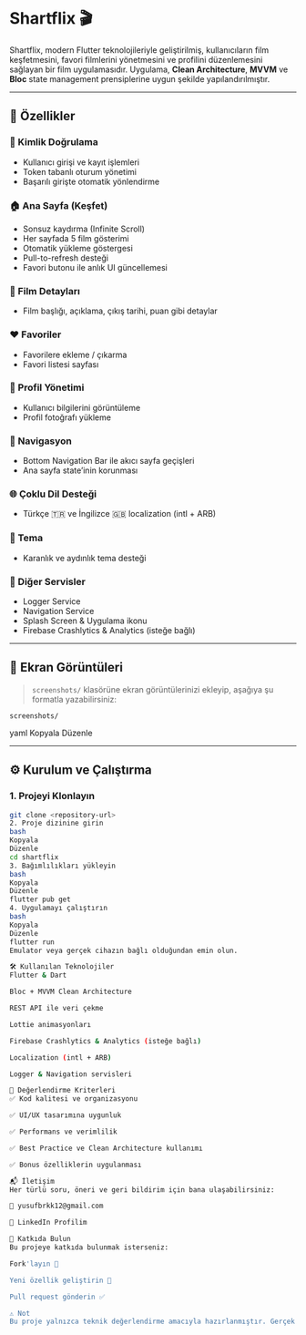 # Shartflix 🎬

Shartflix, modern Flutter teknolojileriyle geliştirilmiş, kullanıcıların film keşfetmesini, favori filmlerini yönetmesini ve profilini düzenlemesini sağlayan bir film uygulamasıdır. Uygulama, **Clean Architecture**, **MVVM** ve **Bloc** state management prensiplerine uygun şekilde yapılandırılmıştır.

---

## 🚀 Özellikler

### 👤 Kimlik Doğrulama
- Kullanıcı girişi ve kayıt işlemleri
- Token tabanlı oturum yönetimi
- Başarılı girişte otomatik yönlendirme

### 🏠 Ana Sayfa (Keşfet)
- Sonsuz kaydırma (Infinite Scroll)
- Her sayfada 5 film gösterimi
- Otomatik yükleme göstergesi
- Pull-to-refresh desteği
- Favori butonu ile anlık UI güncellemesi

### 🎥 Film Detayları
- Film başlığı, açıklama, çıkış tarihi, puan gibi detaylar

### ❤️ Favoriler
- Favorilere ekleme / çıkarma
- Favori listesi sayfası

### 🧑 Profil Yönetimi
- Kullanıcı bilgilerini görüntüleme
- Profil fotoğrafı yükleme

### 🔀 Navigasyon
- Bottom Navigation Bar ile akıcı sayfa geçişleri
- Ana sayfa state’inin korunması

### 🌐 Çoklu Dil Desteği
- Türkçe 🇹🇷 ve İngilizce 🇬🇧 localization (intl + ARB)

### 🎨 Tema
- Karanlık ve aydınlık tema desteği

### 🧰 Diğer Servisler
- Logger Service
- Navigation Service
- Splash Screen & Uygulama ikonu
- Firebase Crashlytics & Analytics (isteğe bağlı)

---

## 📸 Ekran Görüntüleri

> `screenshots/` klasörüne ekran görüntülerinizi ekleyip, aşağıya şu formatla yazabilirsiniz:

`screenshots/`

yaml
Kopyala
Düzenle

---


## ⚙️ Kurulum ve Çalıştırma

### 1. Projeyi Klonlayın

```bash
git clone <repository-url>
2. Proje dizinine girin
bash
Kopyala
Düzenle
cd shartflix
3. Bağımlılıkları yükleyin
bash
Kopyala
Düzenle
flutter pub get
4. Uygulamayı çalıştırın
bash
Kopyala
Düzenle
flutter run
Emulator veya gerçek cihazın bağlı olduğundan emin olun.

🛠 Kullanılan Teknolojiler
Flutter & Dart

Bloc + MVVM Clean Architecture

REST API ile veri çekme

Lottie animasyonları

Firebase Crashlytics & Analytics (isteğe bağlı)

Localization (intl + ARB)

Logger & Navigation servisleri

🧪 Değerlendirme Kriterleri
✅ Kod kalitesi ve organizasyonu

✅ UI/UX tasarımına uygunluk

✅ Performans ve verimlilik

✅ Best Practice ve Clean Architecture kullanımı

✅ Bonus özelliklerin uygulanması

📬 İletişim
Her türlü soru, öneri ve geri bildirim için bana ulaşabilirsiniz:

📧 yusufbrkk12@gmail.com

💼 LinkedIn Profilim

🤝 Katkıda Bulun
Bu projeye katkıda bulunmak isterseniz:

Fork'layın 🍴

Yeni özellik geliştirin 🔧

Pull request gönderin ✅

⚠️ Not
Bu proje yalnızca teknik değerlendirme amacıyla hazırlanmıştır. Gerçek bir ürün değildir. Kodun bazı bölümleri güvenlik ve gizlilik nedeniyle paylaşılmamıştır.
